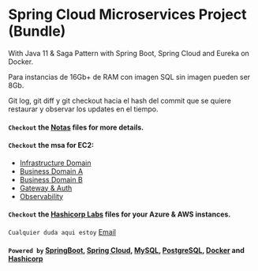 # Spring Cloud Microservices Project (Bundle)

With Java 11 & Saga Pattern with Spring Boot, Spring Cloud and Eureka on Docker.

Para instancias de 16Gb+ de RAM con imagen SQL sin imagen pueden ser 8Gb.

Git log, git diff y git checkout hacia el hash del commit que se quiere restaurar y observar los updates en el tiempo.

#### `Checkout` the [Notas](Notas.md) files for more details.

#### `Checkout` the msa for EC2:

- [Infrastructure Domain](https://github.com/GeorgeGxx/infra)
- [Business Domain A](https://github.com/GeorgeGxx/business-a)
- [Business Domain B](https://github.com/GeorgeGxx/business-b)
- [Gateway & Auth](https://github.com/GeorgeGxx/zuul-oauth)
- [Observability](https://github.com/GeorgeGxx/obs)

#### `Checkout` the [Hashicorp Labs](https://github.com/GeorgeGxx/hashicorp-labs) files for your Azure & AWS instances.

`Cualquier duda aqui estoy` [Email](mailto:jorge.gallaga@protonmail.com)

#### `Powered by` [SpringBoot](https://spring.io/projects/spring-boot), [Spring Cloud](https://spring.io/projects/spring-cloud), [MySQL](https://www.mysql.com/), [PostgreSQL](https://www.postgresql.org/), [Docker](https://www.docker.com/) and [Hashicorp](https://www.hashicorp.com/)